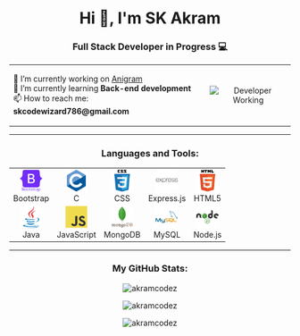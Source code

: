 <h1 align="center">Hi 👋, I'm SK Akram</h1>  
<h3 align="center">Full Stack Developer in Progress 💻</h3>  

<table align="center">
  <tr>
    <td align="left">
      <p>
        🔭 I’m currently working on <a href="https://github.com/akramcodez/Anigram">Anigram</a><br>
        🌱 I’m currently learning <strong>Back-end development</strong><br>
        📫 How to reach me: <strong>skcodewizard786@gmail.com</strong>
      </p>
    </td>
    <td align="center">
      <img src="https://media.giphy.com/media/BemKqR9RDK4V2/giphy.gif?cid=790b7611ow92j7469ykpu0lzq8cipqqxw4fpwn5h0dxn7mlc&ep=v1_gifs_search&rid=giphy.gif&ct=g" alt="Developer Working" />
    </td>
  </tr>
</table>

---

<h3 align="center">Languages and Tools:</h3>

<table align="center">
  <tr>
    <td align="center">
      <img src="https://raw.githubusercontent.com/devicons/devicon/master/icons/bootstrap/bootstrap-plain-wordmark.svg" alt="bootstrap" width="40" height="40"/><br>Bootstrap
    </td>
    <td align="center">
      <img src="https://raw.githubusercontent.com/devicons/devicon/master/icons/c/c-original.svg" alt="c" width="40" height="40"/><br>C
    </td>
    <td align="center">
      <img src="https://raw.githubusercontent.com/devicons/devicon/master/icons/css3/css3-original-wordmark.svg" alt="css3" width="40" height="40"/><br>CSS
    </td>
    <td align="center">
      <img src="https://raw.githubusercontent.com/devicons/devicon/master/icons/express/express-original-wordmark.svg" alt="express" width="40" height="40"/><br>Express.js
    </td>
    <td align="center">
      <img src="https://raw.githubusercontent.com/devicons/devicon/master/icons/html5/html5-original-wordmark.svg" alt="html5" width="40" height="40"/><br>HTML5
    </td>
  </tr>
  <tr>
    <td align="center">
      <img src="https://raw.githubusercontent.com/devicons/devicon/master/icons/java/java-original.svg" alt="java" width="40" height="40"/><br>Java
    </td>
    <td align="center">
      <img src="https://raw.githubusercontent.com/devicons/devicon/master/icons/javascript/javascript-original.svg" alt="javascript" width="40" height="40"/><br>JavaScript
    </td>
    <td align="center">
      <img src="https://raw.githubusercontent.com/devicons/devicon/master/icons/mongodb/mongodb-original-wordmark.svg" alt="mongodb" width="40" height="40"/><br>MongoDB
    </td>
    <td align="center">
      <img src="https://raw.githubusercontent.com/devicons/devicon/master/icons/mysql/mysql-original-wordmark.svg" alt="mysql" width="40" height="40"/><br>MySQL
    </td>
    <td align="center">
      <img src="https://raw.githubusercontent.com/devicons/devicon/master/icons/nodejs/nodejs-original-wordmark.svg" alt="nodejs" width="40" height="40"/><br>Node.js
    </td>
  </tr>
</table>

---

<h3 align="center">My GitHub Stats:</h3>

<p align="center">
  <img src="https://github-readme-stats.vercel.app/api/top-langs?username=akramcodez&show_icons=true&locale=en&layout=compact" alt="akramcodez" />
</p>
<p align="center">
  <img src="https://github-readme-stats.vercel.app/api?username=akramcodez&show_icons=true&locale=en" alt="akramcodez" />
</p>
<p align="center">
  <img src="https://github-readme-streak-stats.herokuapp.com/?user=akramcodez&" alt="akramcodez" />
</p>
